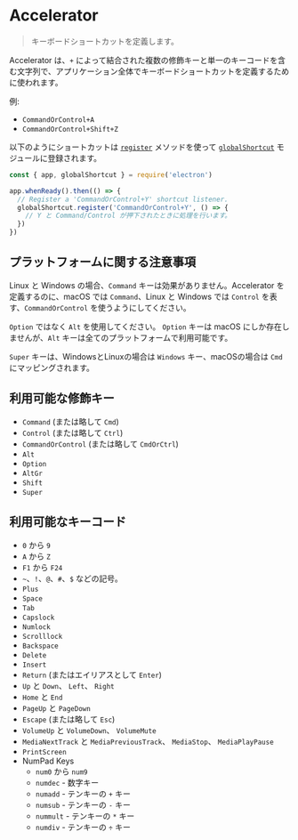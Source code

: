 # Accelerator

> キーボードショートカットを定義します。

Accelerator は、`+` によって結合された複数の修飾キーと単一のキーコードを含む文字列で、アプリケーション全体でキーボードショートカットを定義するために使われます。

例:

* `CommandOrControl+A`
* `CommandOrControl+Shift+Z`

以下のようにショートカットは [`register`](global-shortcut.md#globalshortcutregisteraccelerator-callback) メソッドを使って [`globalShortcut`](global-shortcut.md) モジュールに登録されます。

```javascript
const { app, globalShortcut } = require('electron')

app.whenReady().then(() => {
  // Register a 'CommandOrControl+Y' shortcut listener.
  globalShortcut.register('CommandOrControl+Y', () => {
    // Y と Command/Control が押下されたときに処理を行います。
  })
})
```

## プラットフォームに関する注意事項

Linux と Windows の場合、`Command` キーは効果がありません。Accelerator を定義するのに、macOS では `Command`、Linux と Windows では `Control` を表す、`CommandOrControl` を使うようにしてください。

`Option` ではなく `Alt` を使用してください。 `Option` キーは macOS にしか存在しませんが、`Alt` キーは全てのプラットフォームで利用可能です。

`Super` キーは、WindowsとLinuxの場合は `Windows` キー、macOSの場合は `Cmd` にマッピングされます。

## 利用可能な修飾キー

* `Command` (または略して `Cmd`)
* `Control` (または略して `Ctrl`)
* `CommandOrControl` (または略して `CmdOrCtrl`)
* `Alt`
* `Option`
* `AltGr`
* `Shift`
* `Super`

## 利用可能なキーコード

* `0` から `9`
* `A` から `Z`
* `F1` から `F24`
* `~`、`!`、`@`、`#`、`$` などの記号。
* `Plus`
* `Space`
* `Tab`
* `Capslock`
* `Numlock`
* `Scrolllock`
* `Backspace`
* `Delete`
* `Insert`
* `Return` (またはエイリアスとして `Enter`)
* `Up` と `Down`、 `Left`、 `Right`
* `Home` と `End`
* `PageUp` と `PageDown`
* `Escape` (または略して `Esc`)
* `VolumeUp` と `VolumeDown`、 `VolumeMute`
* `MediaNextTrack` と `MediaPreviousTrack`、 `MediaStop`、 `MediaPlayPause`
* `PrintScreen`
* NumPad Keys
  * `num0` から `num9`
  * `numdec` - 数字キー
  * `numadd` - テンキーの `+` キー
  * `numsub` - テンキーの `-` キー
  * `nummult` - テンキーの `*` キー
  * `numdiv` - テンキーの `÷` キー
